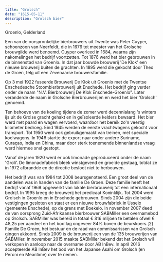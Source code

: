 ```yaml
---
title: "Grolsch"
date: "1615-05-11"
description: "Grolsch bier"
---
```


Groenlo, Gelderland

Een van de oorspronkelijke bierbrouwers uit Twente was Peter Cuyper, schoonzoon van Neerfeldt, die in 1676 tot meester van het Grolsche brouwgilde werd benoemd. Cuyper overleed in 1684, waarna zijn nakomelingen het bedrijf voortzetten. Tot 1876 werd het bier gebrouwen in de binnenstad van Groenlo. In dat jaar bouwde brouwerij 'De Klok' een nieuwe brouwerij buiten de grachten. In 1895 werd die gekocht door Theo de Groen, telg uit een Zevenaarse brouwersfamilie.

Op 3 mei 1922 fuseerde Brouwerij De Klok uit Groenlo met de Twentse Enschedesche Stoombierbrouwerij uit Enschede. Het bedrijf ging verder onder de naam "N.V. Bierbrouwerij De Klok Enschede-Groenlo". Later veranderde de naam in Grolsche Bierbrouwerijen en werd het bier 'Grolsch' genoemd.

Ten behoeve van de koeling tijdens de zomer werd decennialang 's winters ijs uit de Grolse gracht gehakt en in geïsoleerde kelders bewaard. Het bier werd met paard en wagen vervoerd, waardoor het bereik zo'n veertig kilometer bedroeg. Eind 1945 werden de eerste vrachtwagens gekocht voor transport. Tot 1950 werd ook gebruikgemaakt van treinen, met speciale koelwagons. In 1946 startte de export naar onder andere Suriname, Curaçao, India en China, maar door sterk toenemende binnenlandse vraag werd hiermee snel gestopt.

Vanaf de jaren 1920 werd er ook limonade geproduceerd onder de naam 'Groli'. De limonadefabriek bleek winstgevend en groeide gestaag, totdat ze in 1972 afbrandde en de directie besloot niet te herbouwen.

Het bedrijf was van 1984 tot 2008 beursgenoteerd. Een groot deel van de aandelen was in handen van de familie De Groen. Deze familie heeft het bedrijf vanaf 1968 opgewerkt van lokale bierbrouwerij tot een internationaal bedrijf. In 1995 kreeg de brouwerij het predicaat Koninklijk. Tot 2004 werd Grolsch in Groenlo en in Enschede gebrouwen. Sinds 2004 zijn die beide vestigingen gesloten en staat er een nieuwe brouwfabriek in Usselo (gemeente Enschede), op de grens met Boekelo. In november 2007 deed de van oorsprong Zuid-Afrikaanse bierbrouwer SABMiller een overnamebod op Grolsch. SABMiller was bereid in totaal € 816 miljoen te betalen ofwel € 48,25 per aandeel en het bod lag ongeveer 84% boven de beurskoers.[2] Familie De Groen, het bestuur en de raad van commissarissen van Grolsch gingen akkoord. Sinds 2009 is de brouwerij een van de 135 brouwerijen van SABMiller. In november 2015 maakte SABMiller bekend dat het Grolsch wil verkopen in aanloop naar de overname door AB InBev. In april 2016 accepteerde AB InBev het bod van het Japanse Asahi om Grolsch (en Peroni en Meantime) over te nemen.